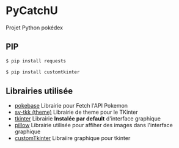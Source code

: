 # PyCatchU
Projet Python pokédex

## PIP
```bash
$ pip install requests
```
````bash
$ pip install customtkinter
````




## Librairies utilisée 
- [pokebase](https://github.com/PokeAPI/pokebase) Librairie pour Fetch l'API Pokemon 
- [sv-tkk (theme)](https://github.com/rdbende/Sun-Valley-ttk-theme) Librairie de theme pour le TKinter
- [tkinter](https://docs.python.org/3/library/tkinter.html) Librairie **Instalée par default** d'interface graphique 
- [pillow](https://pillow.readthedocs.io/en/stable/) Librairie utilisée pour affiher des images dans l'interface graphique
- [customTkinter](https://github.com/TomSchimansky/CustomTkinter) Libraiire graphique pour tkinter